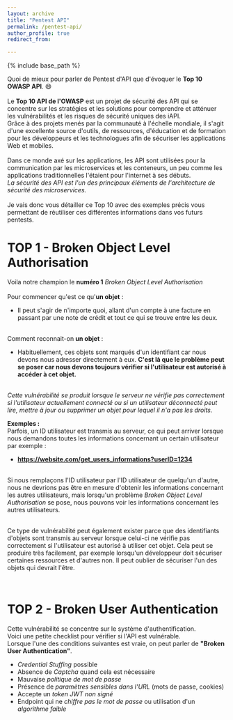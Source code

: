 ```yaml
---
layout: archive
title: "Pentest API"
permalink: /pentest-api/
author_profile: true
redirect_from:

---
```


{% include base_path %}

Quoi de mieux pour parler de Pentest d'API que d'évoquer le **Top 10 OWASP API**. 😄
<br/>
<br/>Le **Top 10 API de l'OWASP** est un projet de sécurité des API qui se concentre sur les stratégies et les solutions pour comprendre et atténuer les vulnérabilités et les risques de sécurité uniques des iAPI. 
<br/>Grâce à des projets menés par la communauté à l'échelle mondiale, il s'agit d'une excellente source d'outils, de ressources, d'éducation et de formation pour les développeurs et les technologues afin de sécuriser les applications Web et mobiles.
<br/> 
<br/>Dans ce monde axé sur les applications, les API sont utilisées pour la communication par les microservices et les conteneurs, un peu comme les applications traditionnelles l'étaient pour l'internet à ses débuts. 
<br/>*La sécurité des API est l'un des principaux éléments de l'architecture de sécurité des microservices.*
<br/> 
<br/>Je vais donc vous détailler ce Top 10 avec des exemples précis vous permettant de réutiliser ces différentes informations dans vos futurs pentests.


TOP 1 - Broken Object Level Authorisation
======
Voila notre champion le **numéro 1** *Broken Object Level Authorisation*
<br/>
<br/> Pour commencer qu'est ce qu'**un objet** :
* Il peut s'agir de n'importe quoi, allant d'un compte à une facture en passant par une note de crédit et tout ce qui se trouve entre les deux. 

<br/> Comment reconnait-on **un objet** :
* Habituellement, ces objets sont marqués d'un identifiant car nous devons nous adresser directement à eux. **C'est là que le problème peut se poser car nous devons toujours vérifier si l'utilisateur est autorisé à accéder à cet objet.** 

<br/> *Cette vulnérabilité se produit lorsque le serveur ne vérifie pas correctement si l'utilisateur actuellement connecté ou si un utilisateur déconnecté peut lire, mettre à jour ou supprimer un objet pour lequel il n'a pas les droits.*
<br/>

**Exemples :**
<br/> Parfois, un ID utilisateur est transmis au serveur, ce qui peut arriver lorsque nous demandons toutes les informations concernant un certain utilisateur par exemple :
* **https://website.com/get_users_informations?userID=1234**

<br/> Si nous remplaçons l'ID utilisateur par l'ID utilisateur de quelqu'un d'autre, nous ne devrions pas être en mesure d'obtenir les informations concernant les autres utilisateurs, mais lorsqu'un problème *Broken Object Level Authorisation* se pose, nous pouvons voir les informations concernant les autres utilisateurs.

<br/> Ce type de vulnérabilité peut également exister parce que des identifiants d'objets sont transmis au serveur lorsque celui-ci ne vérifie pas correctement si l'utilisateur est autorisé à utiliser cet objet. Cela peut se produire très facilement, par exemple lorsqu'un développeur doit sécuriser certaines ressources et d'autres non. Il peut oublier de sécuriser l'un des objets qui devrait l'être.

<br/>

TOP 2 - Broken User Authentication
======
Cette vulnérabilité se concentre sur le système d'authentification.
<br/> Voici une petite checklist pour vérifier si l'API est vulnérable.
<br/> Lorsque l'une des conditions suivantes est vraie, on peut parler de **"Broken User Authentication"**.

* *Credential Stuffing* possible
* Absence de *Captcha* quand cela est nécessaire
* Mauvaise *politique de mot de passe*
* Présence de *paramètres sensibles dans l'URL* (mots de passe, cookies)
* Accepte un *token JWT non signé*
* Endpoint qui ne *chiffre pas le mot de passe* ou utilisation d'un *algorithme faible*
<br/>



